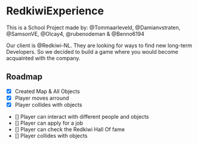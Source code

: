 # RedkiwiExperience

This is a School Project made by: @Tommaarleveld, @Damianvstraten, @SamsonVE, @Olcay4, @rubenodeman & @Benno6194

Our client is @Redkiwi-NL. They are looking for ways to find new long-term Developers. So we decided to build a game where you would become acquainted with the company.

## Roadmap

* [x] Created Map & All Objects
* [x] Player moves arround
* [x] Player collides with objects
* [] Player can interact with different people and objects
* [] Player can apply for a job
* [] Player can check the Redkiwi Hall Of fame
* [] Player collides with objects
